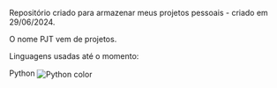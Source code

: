 Repositório criado para armazenar meus projetos pessoais - criado em 29/06/2024.

O nome PJT vem de projetos.

Linguagens usadas até o momento: 

Python <img src="https://via.placeholder.com/15/3572A5/3572A5.png" alt="Python color" style="vertical-align: middle;"/>

